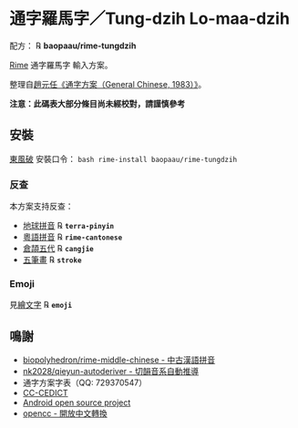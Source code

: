 # 通字羅馬字／Tung-dzih Lo-maa-dzih

配方： ℞ **baopaau/rime-tungdzih**

[Rime](http://rime.im) 通字羅馬字 輸入方案。

整理自[趙元任《通字方案（General Chinese, 1983）》](https://en.m.wikipedia.org/wiki/General_Chinese)。

**注意：此碼表大部分條目尚未經校對，請謹慎參考**

## 安裝

[東風破](https://github.com/rime/plum) 安裝口令： `bash rime-install baopaau/rime-tungdzih`

### 反查
本方案支持反查：
  - [地球拼音](https://github.com/rime/rime-terra-pinyin) ℞ **`terra-pinyin`**
  - [粵語拼音](https://github.com/rime/rime-cantonese) ℞ **`rime-cantonese`**
  - [倉頡五代](https://github.com/rime/rime-cangjie) ℞ **`cangjie`**
  - [五筆畫](https://github.com/rime/rime-cantonese) ℞ **`stroke`**

### Emoji
見[繪文字](https://github.com/rime/rime-emoji) ℞ **`emoji`**

## 鳴謝
* [biopolyhedron/rime-middle-chinese - 中古漢語拼音](https://github.com/biopolyhedron/rime-middle-chinese/)
* [nk2028/qieyun-autoderiver - 切韻音系自動推導](https://nk2028.shn.hk/qieyun-autoderiver/)
* 通字方案字表（QQ: 729370547）
* [CC-CEDICT](http://cc-cedict.org/)
* [Android open source project](http://android.git.kernel.org/?p=platform/packages/inputmethods/PinyinIME.git)
* [opencc - 開放中文轉換](http://code.google.com/p/opencc/)
